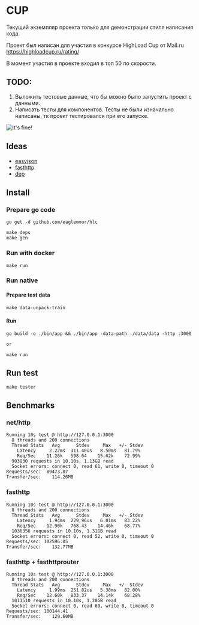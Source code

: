 # CUP

Текущий экземпляр проекта только для демонстрации стиля написания кода.

Проект был написан для участия в конкурсе HighLoad Cup от Mail.ru https://highloadcup.ru/rating/

В момент участия в проекте входил в топ 50 по скорости. 

## TODO:

1. Выложить тестовые данные, что бы можно было запустить проект с данными.
1. Написать тесты для компонентов. Тесты не были изначально написаны, тк проект тестировался при его запуске.

![It's fine!](http://z.ndr.su/go_fine.jpg)

## Ideas

- [easyjson](https://github.com/mailru/easyjson)
- [fasthttp](https://github.com/valyala/fasthttp)
- [dep](https://github.com/golang/dep)

## Install

### Prepare go code

```
go get -d github.com/eaglemoor/hlc

make deps
make gen
```

### Run with docker

```
make run
```

### Run native

#### Prepare test data

```
make data-unpack-train
```

#### Run

```
go build -o ./bin/app && ./bin/app -data-path ./data/data -http :3000

or

make run
```

## Run test

```
make tester
```

## Benchmarks

### net/http

```
Running 10s test @ http://127.0.0.1:3000
  8 threads and 200 connections
  Thread Stats   Avg      Stdev     Max   +/- Stdev
    Latency     2.22ms  311.40us   8.50ms   81.79%
    Req/Sec    11.26k   598.64    15.62k    72.99%
  903830 requests in 10.10s, 1.13GB read
  Socket errors: connect 0, read 61, write 0, timeout 0
Requests/sec:  89473.87
Transfer/sec:    114.26MB
```

### fasthttp

```
Running 10s test @ http://127.0.0.1:3000
  8 threads and 200 connections
  Thread Stats   Avg      Stdev     Max   +/- Stdev
    Latency     1.94ms  229.96us   6.01ms   83.22%
    Req/Sec    12.90k   768.43    14.46k    68.77%
  1036356 requests in 10.10s, 1.31GB read
  Socket errors: connect 0, read 52, write 0, timeout 0
Requests/sec: 102596.05
Transfer/sec:    132.77MB
```

### fasthttp + fasthttprouter

```
Running 10s test @ http://127.0.0.1:3000
  8 threads and 200 connections
  Thread Stats   Avg      Stdev     Max   +/- Stdev
    Latency     1.99ms  251.82us   5.38ms   82.00%
    Req/Sec    12.60k   833.37    14.14k    68.28%
  1011510 requests in 10.10s, 1.28GB read
  Socket errors: connect 0, read 60, write 0, timeout 0
Requests/sec: 100144.41
Transfer/sec:    129.60MB
```
